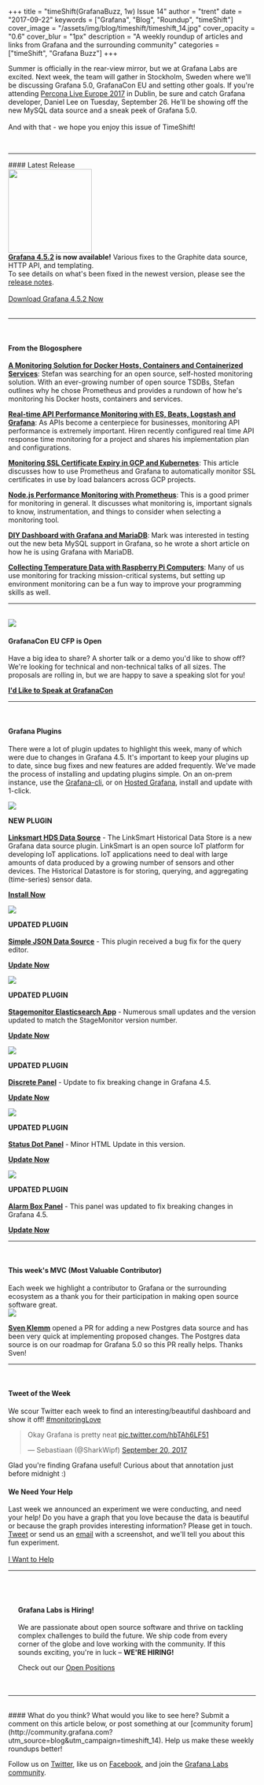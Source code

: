 +++
title = "timeShift(GrafanaBuzz, 1w) Issue 14"
author = "trent"
date = "2017-09-22"
keywords = ["Grafana", "Blog", "Roundup", "timeShift"]
cover_image = "/assets/img/blog/timeshift/timeshift_14.jpg"
cover_opacity = "0.6"
cover_blur = "1px"
description = "A weekly roundup of articles and links from Grafana and the surrounding community"
categories = ["timeShift", "Grafana Buzz"]
+++

Summer is officially in the rear-view mirror, but we at Grafana Labs are excited. Next week, the team will gather in Stockholm, Sweden where we'll be discussing Grafana 5.0, GrafanaCon EU and setting other goals. If you're attending <a href="https://www.percona.com/live/e17/registration-information" target="_blank">Percona Live Europe 2017</a> in Dublin, be sure and catch Grafana developer, Daniel Lee on Tuesday, September 26. He'll be showing off the new MySQL data source and a sneak peek of Grafana 5.0. 
<br />
<br />
And with that - we hope you enjoy this issue of TimeShift!

<br />
<hr />
#### Latest Release

<div class="row row--no-gutters blog-plugin-grid">
	<div class="col col--sm-3">
		<img src="/assets/img/blog/timeshift/grafana_release_icon.png" width="170" />
	</div>
	<div class="col col--sm-9">
		<strong><a href="https://grafana.com/grafana/download?utm_source=blog&utm_campaign=timeshift_14" target="_blank">Grafana 4.5.2</a> is now available!</strong> Various fixes to the Graphite data source, HTTP API, and templating. 
		<br />
		To see details on what's been fixed in the newest version, please see the <a href="https://community.grafana.com/t/release-notes-for-grafana-v4-5-1/2573?utm_source=blog&utm_campaign=timeshift_14" target="_blank">release notes</a>.
		<br /><br />
		<a href="https://grafana.com/grafana/download?utm_source=blog&utm_campaign=timeshift_14" target="_blank" class="btn btn--primary">Download Grafana 4.5.2 Now</a>
	</div>
</div>

<br />
<hr />
<br />

#### From the Blogosphere
[**A Monitoring Solution for Docker Hosts, Containers and Containerized Services**](https://stefanprodan.com/2016/a-monitoring-solution-for-docker-hosts-containers-and-containerized-services/): Stefan was searching for an open source, self-hosted monitoring solution. With an ever-growing number of open source TSDBs, Stefan outlines why he chose Prometheus and provides a rundown of how he's monitoring his Docker hosts, containers and services.

[**Real-time API Performance Monitoring with ES, Beats, Logstash and Grafana**](https://medium.com/aubergine-solutions/real-time-api-performance-monitoring-with-es-beat-logstash-and-grafana-21f67655f41e): As APIs become a centerpiece for businesses, monitoring API performance is extremely important. Hiren recently configured real time API response time monitoring for a project and shares his implementation plan and configurations.

[**Monitoring SSL Certificate Expiry in GCP and Kubernetes**](http://roobert.github.io/2017/09/13/Monitoring-SSL-Certificate-Expiry/): This article discusses how to use Prometheus and Grafana to automatically monitor SSL certificates in use by load balancers across GCP projects.

[**Node.js Performance Monitoring with Prometheus**](https://blog.risingstack.com/node-js-performance-monitoring-with-prometheus/): This is a good primer for monitoring in general. It discusses what monitoring is, important signals to know, instrumentation, and things to consider when selecting a monitoring tool.

[**DIY Dashboard with Grafana and MariaDB**](https://yipee.io/2017/09/diy-dashboard-with-grafana-and-mariadb/): Mark was interested in testing out the new beta MySQL support in Grafana, so he wrote a short article on how he is using Grafana with MariaDB.

[**Collecting Temperature Data with Raspberry Pi Computers**](https://learnaddict.com/2017/09/19/collecting-temperature-data-with-raspberry-pi-computers/): Many of us use monitoring for tracking mission-critical systems, but setting up environment monitoring can be a fun way to improve your programming skills as well.

<hr />
<br />


<div>
	<div class="row row--md-gutters blog-plugin-grid">
		<div class="col col--sm-2 blog-plugin-grid__item">
			<img style="border-radius: 0;" src="/assets/img/blog/timeshift/grafanacon_eu_announcement.png" />
		</div>
		<div class="col col--sm-10 blog-plugin-grid__item">
			<h4>GrafanaCon EU CFP is Open</h4>
			<p>
				Have a big idea to share? A shorter talk or a demo you'd like to show off? We're looking for technical and non-technical talks of all sizes. The proposals are rolling in, but we are happy to save a speaking slot for you! 
			</p>
			<p>
				<a class="btn btn--grafanacon" href="http://grafana.com/grafanacon-cfp?utm_source=blog&utm_campaign=timeshift_14" target="_blank"><strong>I'd Like to Speak at GrafanaCon</strong></a>
			</p>
		</div>
	</div>
</div>

<hr />
<br />


#### Grafana Plugins
There were a lot of plugin updates to highlight this week, many of which were due to changes in Grafana 4.5. It's important to keep your plugins up to date, since bug fixes and new features are added frequently. We've made the process of installing and updating plugins simple. On an on-prem instance, use the <a href="http://docs.grafana.org/administration/cli/#grafana-cli?utm_source=blog&utm_campaign=timeshift_14" target="_blank">Grafana-cli</a>, or on <a href="https://grafana.com/cloud/grafana?utm_source=blog&utm_campaign=timeshift_14" target="_blank">Hosted Grafana</a>, install and update with 1-click.

<div class="blog-plugin">
	<div class="row row--md-gutters blog-plugin-grid">
		<div class="col col--sm-2 blog-plugin-grid__item">
			<img style="border-radius: 0;" src="https://grafana.com/api/plugins/linksmart-hds-datasource/versions/0.3.0/logos/large" />
		</div>
		<div class="col col--sm-10 blog-plugin-grid__item">
			<p>
				<div class="new-plugin-tag"><strong>NEW PLUGIN</strong></div><br/>
				<strong><a href="https://grafana.com/plugins/linksmart-hds-datasource?utm_source=blog&utm_campaign=timeshift_14" target="_blank">Linksmart HDS Data Source</a></strong> - The LinkSmart Historical Data Store is a new Grafana data source plugin. LinkSmart is an open source IoT platform for developing IoT applications. IoT applications need to deal with large amounts of data produced by a growing number of sensors and other devices. The Historical Datastore is for storing, querying, and aggregating (time-series) sensor data.
			</p>
			<p>
				<a class="btn btn-outline btn-small" href="https://grafana.com/plugins/linksmart-hds-datasource?utm_source=blog&utm_campaign=timeshift_14" target="_blank"><strong>Install Now</strong></a>
			</p>
		</div>
	</div>
</div>

<div class="blog-plugin">
	<div class="row row--md-gutters blog-plugin-grid">
		<div class="col col--sm-2 blog-plugin-grid__item">
			<img style="border-radius: 0;" src="https://grafana.com/api/plugins/grafana-simple-json-datasource/versions/1.3.5/logos/large" />
		</div>
		<div class="col col--sm-10 blog-plugin-grid__item">
			<p>
				<div class="updated-plugin-tag"><strong>UPDATED PLUGIN</strong></div><br/>
				<strong><a href="https://grafana.com/plugins/grafana-simple-json-datasource?utm_source=blog&utm_campaign=timeshift_14" target="_blank">Simple JSON Data Source</a></strong> - This plugin received a bug fix for the query editor.
			</p>
			<p>
				<a class="btn btn-outline btn-small" href="https://grafana.com/plugins/grafana-simple-json-datasource?utm_source=blog&utm_campaign=timeshift_14" target="_blank"><strong>Update Now</strong></a>
			</p>
		</div>
	</div>
</div>

<div class="blog-plugin">
	<div class="row row--md-gutters blog-plugin-grid">
		<div class="col col--sm-2 blog-plugin-grid__item">
			<img style="border-radius: 0;" src="https://grafana.com/api/plugins/stagemonitor-elasticsearch-app/versions/0.83.2/logos/large" />
		</div>
		<div class="col col--sm-10 blog-plugin-grid__item">
			<p>
				<div class="updated-plugin-tag"><strong>UPDATED PLUGIN</strong></div><br/>
				<strong><a href="https://grafana.com/plugins/stagemonitor-elasticsearch-app?utm_source=blog&utm_campaign=timeshift_14" target="_blank">Stagemonitor Elasticsearch App</a></strong> - Numerous small updates and the version updated to match the StageMonitor version number.
			</p>
			<p>
				<a class="btn btn-outline btn-small" href="https://grafana.com/plugins/stagemonitor-elasticsearch-app?utm_source=blog&utm_campaign=timeshift_14" target="_blank"><strong>Update Now</strong></a>
			</p>
		</div>
	</div>
</div>

<div class="blog-plugin">
	<div class="row row--md-gutters blog-plugin-grid">
		<div class="col col--sm-2 blog-plugin-grid__item">
			<img src="https://grafana.com/api/plugins/natel-discrete-panel/versions/0.0.6/logos/large" />
		</div>
		<div class="col col--sm-10 blog-plugin-grid__item">
			<p>
				<div class="updated-plugin-tag"><strong>UPDATED PLUGIN</strong></div><br/>
				<strong><a href="https://grafana.com/plugins/natel-discrete-panel?utm_source=blog&utm_campaign=timeshift_14" target="_blank">Discrete Panel</a></strong> - Update to fix breaking change in Grafana 4.5.
			</p>
			<p>
				<a class="btn btn-outline btn-small" href="https://grafana.com/plugins/natel-discrete-panel?utm_source=blog&utm_campaign=timeshift_14" target="_blank"><strong>Update Now</strong></a>
			</p>
		</div>
	</div>
</div>

<div class="blog-plugin">
	<div class="row row--md-gutters blog-plugin-grid">
		<div class="col col--sm-2 blog-plugin-grid__item">
			<img src="https://grafana.com/api/plugins/btplc-status-dot-panel/versions/0.1.2/logos/large" />
		</div>
		<div class="col col--sm-10 blog-plugin-grid__item">
			<p>
				<div class="updated-plugin-tag"><strong>UPDATED PLUGIN</strong></div><br/>
				<strong><a href="https://grafana.com/plugins/btplc-status-dot-panel?utm_source=blog&utm_campaign=timeshift_14" target="_blank">Status Dot Panel</a></strong> - Minor HTML Update in this version.
			</p>
			<p>
				<a class="btn btn-outline btn-small" href="https://grafana.com/plugins/btplc-status-dot-panel?utm_source=blog&utm_campaign=timeshift_14" target="_blank"><strong>Update Now</strong></a>
			</p>
		</div>
	</div>
</div>

<div class="blog-plugin">
	<div class="row row--md-gutters blog-plugin-grid">
		<div class="col col--sm-2 blog-plugin-grid__item">
			<img src="https://grafana.com/api/plugins/btplc-alarm-box-panel/versions/1.0.1/logos/large" />
		</div>
		<div class="col col--sm-10 blog-plugin-grid__item">
			<p>
				<div class="updated-plugin-tag"><strong>UPDATED PLUGIN</strong></div><br/>
				<strong><a href="https://grafana.com/plugins/btplc-alarm-box-panel?utm_source=blog&utm_campaign=timeshift_14" target="_blank">Alarm Box Panel</a></strong> - This panel was updated to fix breaking changes in Grafana 4.5.
			</p>
			<p>
				<a class="btn btn-outline btn-small" href="https://grafana.com/plugins/btplc-alarm-box-panel?utm_source=blog&utm_campaign=timeshift_14" target="_blank"><strong>Update Now</strong></a>
			</p>
		</div>
	</div>
</div>

<hr />
<br />

<h4>This week's MVC (Most Valuable Contributor)</h4>
Each week we highlight a contributor to Grafana or the surrounding ecosystem as a thank you for their participation in making open source software great.

<div class="blog-plugin">
	<div class="row row--md-gutters blog-plugin-grid">
		<div class="col col--sm-2 blog-plugin-grid__item">
			<img class="mvc" src="https://avatars2.githubusercontent.com/u/31455525?v=4&s=460" />
		</div>
		<div class="col col--sm-10 blog-plugin-grid__item">
			<p>
				<strong><a href="https://github.com/svenklemm" target="_blank">Sven Klemm</a></strong> opened a PR for adding a new Postgres data source and has been very quick at implementing proposed changes. The Postgres data source is on our roadmap for Grafana 5.0 so this PR really helps. Thanks Sven!
			</p>
		</div>
	</div>
</div>

<hr />
<br />

<div>
	<div class="row row--md-gutters">
		<div class="col col--sm-5">
			<h4>Tweet of the Week</h4>
			We scour Twitter each week to find an interesting/beautiful dashboard and show it off! <a href="https://twitter.com/hashtag/monitoringlove?src=hash" target="_blank">#monitoringLove</a>
			<blockquote class="twitter-tweet" data-lang="en"><p lang="en" dir="ltr">Okay Grafana is pretty neat <a href="https://t.co/hbTAh6LF51">pic.twitter.com/hbTAh6LF51</a></p>&mdash; Sebastiaan (@SharkWipf) <a href="https://twitter.com/SharkWipf/status/910635373725995008">September 20, 2017</a></blockquote>
			<script async src="//platform.twitter.com/widgets.js" charset="utf-8"></script>
			<p>Glad you're finding Grafana useful! Curious about that annotation just before midnight :)</p>
		</div>
		<div class="col col--sm-6 col--sm-offset-1">
			<h4>We Need Your Help</h4>
			Last week we announced an experiment we were conducting, and need your help! Do you have a graph that you love because the data is beautiful or because the graph provides interesting information? Please get in touch. <a href="https://twitter.com/intent/tweet?text=Hey%20%40grafana, I want to know what your experiment is all about.">Tweet</a> or send us an <a href="mailto:hello@grafana.com">email</a> with a screenshot, and we'll tell you about this fun experiment.<br /><br />
			<a class="btn btn-outline" href="mailto:hello@grafana.com">I Want to Help</a>
		</div>
	</div>
</div>

<hr />
<br />
<div style=" padding: 20px; background: url(/assets/img/blog/timeshift/polygon_texture_black.jpg); background-size: cover; border-radius: 4px;">
	<h4>Grafana Labs is Hiring!</h4>
	<p>We are passionate about open source software and thrive on tackling complex challenges to build the future. We ship code from every corner of the globe and love working with the community. If this sounds exciting, you're in luck – <strong>WE'RE HIRING!</strong></p>
	<p>Check out our <a class="btn btn-outline" href="https://grafana.com/about/hiring?utm_source=blog&utm_campaign=timeshift_14" target="_blank">Open Positions</a></p>
</div>

<hr />
<br />
#### What do you think?
What would you like to see here? Submit a comment on this article below, or post something at our [community forum](http://community.grafana.com?utm_source=blog&utm_campaign=timeshift_14). Help us make these weekly roundups better!

Follow us on [Twitter](http://twitter.com/grafana), like us on [Facebook](http://facebook.com/grafana), and join the [Grafana Labs community](http://grafana.com/signup?utm_source=blog&utm_campaign=timeshift_14).



